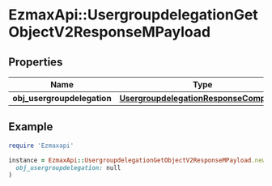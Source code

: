 # EzmaxApi::UsergroupdelegationGetObjectV2ResponseMPayload

## Properties

| Name | Type | Description | Notes |
| ---- | ---- | ----------- | ----- |
| **obj_usergroupdelegation** | [**UsergroupdelegationResponseCompound**](UsergroupdelegationResponseCompound.md) |  |  |

## Example

```ruby
require 'Ezmaxapi'

instance = EzmaxApi::UsergroupdelegationGetObjectV2ResponseMPayload.new(
  obj_usergroupdelegation: null
)
```

